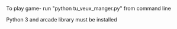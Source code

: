 To play game- run "python tu_veux_manger.py" from command line

Python 3 and arcade library must be installed
